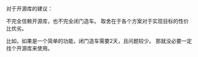 对于开源库的建议：

不完全信赖开源库，也不完全闭门造车。 取舍在于各个方案对于实现目标的性价比优劣。

比如，如果是一个简单的功能，闭门造车需要2天，且问题较少。 那就没必要一定找个开源库来使用。

